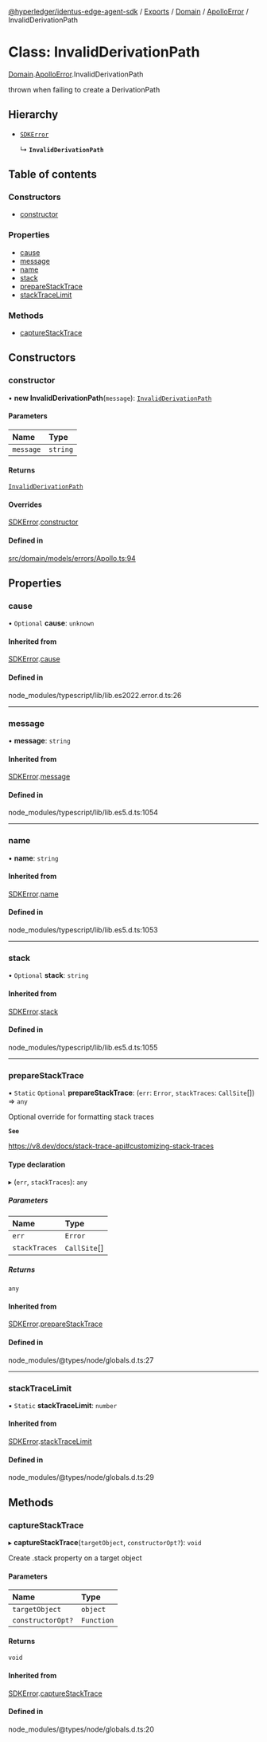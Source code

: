 [@hyperledger/identus-edge-agent-sdk](../README.md) / [Exports](../modules.md) / [Domain](../modules/Domain.md) / [ApolloError](../modules/Domain.ApolloError.md) / InvalidDerivationPath

# Class: InvalidDerivationPath

[Domain](../modules/Domain.md).[ApolloError](../modules/Domain.ApolloError.md).InvalidDerivationPath

thrown when failing to create a DerivationPath

## Hierarchy

- [`SDKError`](Domain.CommonError.SDKError.md)

  ↳ **`InvalidDerivationPath`**

## Table of contents

### Constructors

- [constructor](Domain.ApolloError.InvalidDerivationPath.md#constructor)

### Properties

- [cause](Domain.ApolloError.InvalidDerivationPath.md#cause)
- [message](Domain.ApolloError.InvalidDerivationPath.md#message)
- [name](Domain.ApolloError.InvalidDerivationPath.md#name)
- [stack](Domain.ApolloError.InvalidDerivationPath.md#stack)
- [prepareStackTrace](Domain.ApolloError.InvalidDerivationPath.md#preparestacktrace)
- [stackTraceLimit](Domain.ApolloError.InvalidDerivationPath.md#stacktracelimit)

### Methods

- [captureStackTrace](Domain.ApolloError.InvalidDerivationPath.md#capturestacktrace)

## Constructors

### constructor

• **new InvalidDerivationPath**(`message`): [`InvalidDerivationPath`](Domain.ApolloError.InvalidDerivationPath.md)

#### Parameters

| Name | Type |
| :------ | :------ |
| `message` | `string` |

#### Returns

[`InvalidDerivationPath`](Domain.ApolloError.InvalidDerivationPath.md)

#### Overrides

[SDKError](Domain.CommonError.SDKError.md).[constructor](Domain.CommonError.SDKError.md#constructor)

#### Defined in

[src/domain/models/errors/Apollo.ts:94](https://github.com/hyperledger/identus-edge-agent-sdk-ts/blob/f2306959fcea168d196649eedb6a342635865544/src/domain/models/errors/Apollo.ts#L94)

## Properties

### cause

• `Optional` **cause**: `unknown`

#### Inherited from

[SDKError](Domain.CommonError.SDKError.md).[cause](Domain.CommonError.SDKError.md#cause)

#### Defined in

node_modules/typescript/lib/lib.es2022.error.d.ts:26

___

### message

• **message**: `string`

#### Inherited from

[SDKError](Domain.CommonError.SDKError.md).[message](Domain.CommonError.SDKError.md#message)

#### Defined in

node_modules/typescript/lib/lib.es5.d.ts:1054

___

### name

• **name**: `string`

#### Inherited from

[SDKError](Domain.CommonError.SDKError.md).[name](Domain.CommonError.SDKError.md#name)

#### Defined in

node_modules/typescript/lib/lib.es5.d.ts:1053

___

### stack

• `Optional` **stack**: `string`

#### Inherited from

[SDKError](Domain.CommonError.SDKError.md).[stack](Domain.CommonError.SDKError.md#stack)

#### Defined in

node_modules/typescript/lib/lib.es5.d.ts:1055

___

### prepareStackTrace

▪ `Static` `Optional` **prepareStackTrace**: (`err`: `Error`, `stackTraces`: `CallSite`[]) => `any`

Optional override for formatting stack traces

**`See`**

https://v8.dev/docs/stack-trace-api#customizing-stack-traces

#### Type declaration

▸ (`err`, `stackTraces`): `any`

##### Parameters

| Name | Type |
| :------ | :------ |
| `err` | `Error` |
| `stackTraces` | `CallSite`[] |

##### Returns

`any`

#### Inherited from

[SDKError](Domain.CommonError.SDKError.md).[prepareStackTrace](Domain.CommonError.SDKError.md#preparestacktrace)

#### Defined in

node_modules/@types/node/globals.d.ts:27

___

### stackTraceLimit

▪ `Static` **stackTraceLimit**: `number`

#### Inherited from

[SDKError](Domain.CommonError.SDKError.md).[stackTraceLimit](Domain.CommonError.SDKError.md#stacktracelimit)

#### Defined in

node_modules/@types/node/globals.d.ts:29

## Methods

### captureStackTrace

▸ **captureStackTrace**(`targetObject`, `constructorOpt?`): `void`

Create .stack property on a target object

#### Parameters

| Name | Type |
| :------ | :------ |
| `targetObject` | `object` |
| `constructorOpt?` | `Function` |

#### Returns

`void`

#### Inherited from

[SDKError](Domain.CommonError.SDKError.md).[captureStackTrace](Domain.CommonError.SDKError.md#capturestacktrace)

#### Defined in

node_modules/@types/node/globals.d.ts:20
